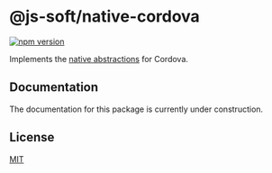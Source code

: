 # @js-soft/native-cordova

[![npm version](https://badge.fury.io/js/@js-soft%2fnative-cordova.svg)](https://www.npmjs.com/package/@js-soft/native-cordova)

Implements the [native abstractions](https://www.npmjs.com/package/@js-soft/native-abstractions) for Cordova.

## Documentation

The documentation for this package is currently under construction.

## License

[MIT](LICENSE)
